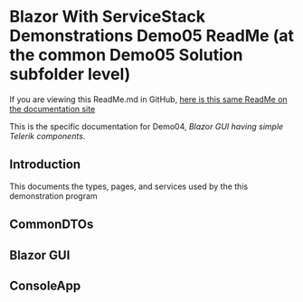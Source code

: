 # Blazor With ServiceStack Demonstrations Demo05 ReadMe (at the common Demo05 Solution subfolder level)
If you are viewing this ReadMe.md in GitHub, [here is this same ReadMe on the documentation site](ReadMe.html)

This is the specific documentation for Demo04, *Blazor GUI having simple Telerik components*.

## Introduction

This documents the types, pages, and services used by the this demonstration program

## CommonDTOs



## Blazor GUI



## ConsoleApp


